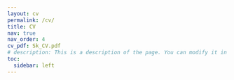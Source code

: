 ```yaml
---
layout: cv
permalink: /cv/
title: CV
nav: true
nav_order: 4
cv_pdf: Sk_CV.pdf
# description: This is a description of the page. You can modify it in 'pages/_cv.md'. You can also change or remove the top pdf download button.
toc:
  sidebar: left
---
```


